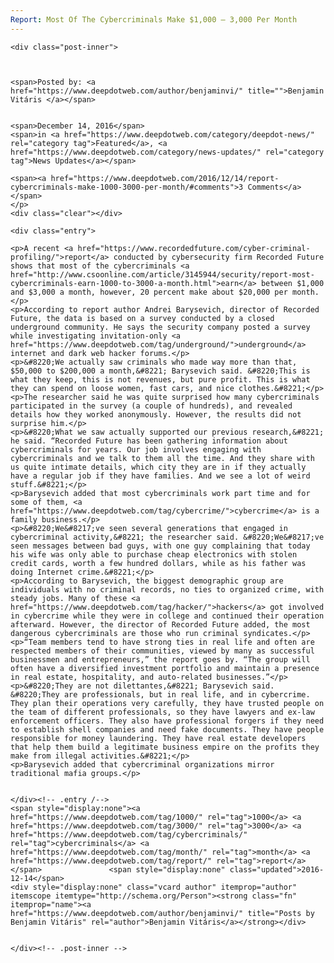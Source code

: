 ```yaml
---
Report: Most Of The Cybercriminals Make $1,000 – 3,000 Per Month
---
```

<article class="post-listing post-16925 post type-post status-publish format-standard has-post-thumbnail hentry  tag-2821 tag-1850 tag-cybercriminals tag-month tag-report">
    
    <div class="post-inner">
    
    
        
    <span>Posted by: <a href="https://www.deepdotweb.com/author/benjaminvi/" title="">Benjamin Vitáris </a></span>
    
    
    <span>December 14, 2016</span>
    <span>in <a href="https://www.deepdotweb.com/category/deepdot-news/" rel="category tag">Featured</a>, <a href="https://www.deepdotweb.com/category/news-updates/" rel="category tag">News Updates</a></span>
    
    <span><a href="https://www.deepdotweb.com/2016/12/14/report-cybercriminals-make-1000-3000-per-month/#comments">3 Comments</a></span>
    </p>
    <div class="clear"></div>
    
    <div class="entry">
    
    <p>A recent <a href="https://www.recordedfuture.com/cyber-criminal-profiling/">report</a> conducted by cybersecurity firm Recorded Future shows that most of the cybercriminals <a href="http://www.csoonline.com/article/3145944/security/report-most-cybercriminals-earn-1000-to-3000-a-month.html">earn</a> between $1,000 and $3,000 a month, however, 20 percent make about $20,000 per month.</p>
    <p>According to report author Andrei Barysevich, director of Recorded Future, the data is based on a survey conducted by a closed underground community. He says the security company posted a survey while investigating invitation-only <a href="https://www.deepdotweb.com/tag/underground/">underground</a> internet and dark web hacker forums.</p>
    <p>&#8220;We actually saw criminals who made way more than that, $50,000 to $200,000 a month,&#8221; Barysevich said. &#8220;This is what they keep, this is not revenues, but pure profit. This is what they can spend on loose women, fast cars, and nice clothes.&#8221;</p>
    <p>The researcher said he was quite surprised how many cybercriminals participated in the survey (a couple of hundreds), and revealed details how they worked anonymously. However, the results did not surprise him.</p>
    <p>&#8220;What we saw actually supported our previous research,&#8221; he said. “Recorded Future has been gathering information about cybercriminals for years. Our job involves engaging with cybercriminals and we talk to them all the time. And they share with us quite intimate details, which city they are in if they actually have a regular job if they have families. And we see a lot of weird stuff.&#8221;</p>
    <p>Barysevich added that most cybercriminals work part time and for some of them, <a href="https://www.deepdotweb.com/tag/cybercrime/">cybercrime</a> is a family business.</p>
    <p>&#8220;We&#8217;ve seen several generations that engaged in cybercriminal activity,&#8221; the researcher said. &#8220;We&#8217;ve seen messages between bad guys, with one guy complaining that today his wife was only able to purchase cheap electronics with stolen credit cards, worth a few hundred dollars, while as his father was doing Internet crime.&#8221;</p>
    <p>According to Barysevich, the biggest demographic group are individuals with no criminal records, no ties to organized crime, with steady jobs. Many of these <a href="https://www.deepdotweb.com/tag/hacker/">hackers</a> got involved in cybercrime while they were in college and continued their operation afterward. However, the director of Recorded Future added, the most dangerous cybercriminals are those who run criminal syndicates.</p>
    <p>“Team members tend to have strong ties in real life and often are respected members of their communities, viewed by many as successful businessmen and entrepreneurs,” the report goes by. “The group will often have a diversified investment portfolio and maintain a presence in real estate, hospitality, and auto-related businesses.”</p>
    <p>&#8220;They are not dilettantes,&#8221; Barysevich said. &#8220;They are professionals, but in real life, and in cybercrime. They plan their operations very carefully, they have trusted people on the team of different professionals, so they have lawyers and ex-law enforcement officers. They also have professional forgers if they need to establish shell companies and need fake documents. They have people responsible for money laundering. They have real estate developers that help them build a legitimate business empire on the profits they make from illegal activities.&#8221;</p>
    <p>Barysevich added that cybercriminal organizations mirror traditional mafia groups.</p>
    
    
    </div><!-- .entry /-->
    <span style="display:none"><a href="https://www.deepdotweb.com/tag/1000/" rel="tag">1000</a> <a href="https://www.deepdotweb.com/tag/3000/" rel="tag">3000</a> <a href="https://www.deepdotweb.com/tag/cybercriminals/" rel="tag">cybercriminals</a> <a href="https://www.deepdotweb.com/tag/month/" rel="tag">month</a> <a href="https://www.deepdotweb.com/tag/report/" rel="tag">report</a></span>				<span style="display:none" class="updated">2016-12-14</span>
    <div style="display:none" class="vcard author" itemprop="author" itemscope itemtype="http://schema.org/Person"><strong class="fn" itemprop="name"><a href="https://www.deepdotweb.com/author/benjaminvi/" title="Posts by Benjamin Vitáris" rel="author">Benjamin Vitáris</a></strong></div>
    
    
    </div><!-- .post-inner -->
</article><!-- .post-listing -->


